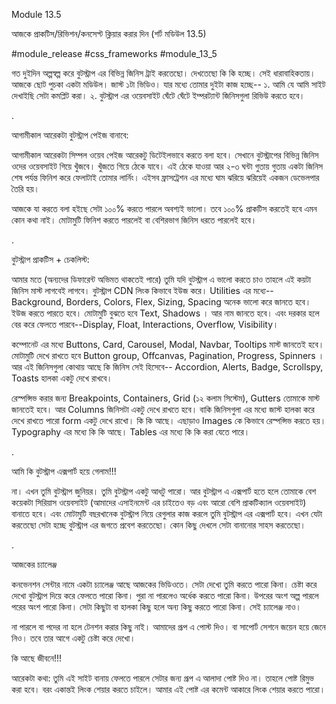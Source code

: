 Module 13.5 

আজকে প্রাকটিস/রিভিশন/কনসেপ্ট ক্লিয়ার করার দিন (শর্ট মডিউল 13.5)

#module_release #css_frameworks #module_13_5

 

গত দুইদিন অল্পস্বল্প করে বুটস্ট্রাপ এর বিভিন্ন জিনিস ট্রাই করতেছো। দেখতেছো কি কি হচ্ছে। সেই ধারাবাহিকতায়। আজকে ছোট পুচকা একটা মডিউল। জাস্ট ১টা ভিডিও। যার মধ্যে তোমার দুইটা কাজ হচ্ছে-- ১. আমি যে আমি সাইট দেখাইছি সেটা কমপ্লিট করা। ২. বুটস্ট্রাপ এর ওয়েবসাইট ঘেঁটে ঘেঁটে ইম্পরট্যান্ট জিনিসগুলা রিভিউ করতে হবে। 

.

আগামীকাল আরেকটা বুটস্ট্রাপ পেইজ বানাবে:  

আগামীকাল আরেকটা সিম্পল ওয়েব পেইজ আরেকটু ডিটেইলভাবে করতে বলা হবে। সেখানে বুটস্ট্রাপের বিভিন্ন জিনিস ওদের ওয়েবসাইট গিয়ে খুঁজবে। খুঁজতে গিয়ে ঠেকে যাবে। এই ঠেকে যাওয়া আর ২-৩ ঘন্টা গুতায় গুতায় একটা জিনিস শেষ পর্যন্ত ফিনিশ করে ফেলাটাই তোমার লার্নিং। এইসব ফ্রাসট্রেশন এর মধ্যে ঘাম ঝরিয়ে ঝরিয়েই একজন ডেভেলপার তৈরি হয়।  

 

আজকে যা করতে বলা হইছে সেটা ১০০% করতে পারলে অবশ্যই ভালো। তবে ১০০% প্রাকটিস করতেই হবে এমন কোন কথা নাই। মোটামুটি ফিনিশ করতে পারলেই বা বেশিরভাগ জিনিস ধরতে পারলেই হবে। 

 

.

 

বুটস্ট্রাপ প্রাকটিস + চেকলিস্ট:  

আমার মতে (অন্যদের ডিফারেন্ট অভিমত থাকতেই পারে) তুমি যদি বুটস্ট্রাপ এ ভালো করতে চাও তাহলে এই কয়টা জিনিস মাস্ট লাগবেই লাগবে। বুটস্ট্রাপ CDN লিংক কিভাবে ইউজ করে। Utilities এর মধ্যে-- Background, Borders, Colors, Flex, Sizing, Spacing অনেক ভালো করে জানতে হবে। ইউজ করতে পারতে হবে। মোটামুটি বুঝতে হবে Text, Shadows । আর নাম জানতে হবে। এবং দরকার হলে বের করে ফেলতে পারবে--Display, Float, Interactions, Overflow, Visibility। 

 

কম্পোনেট এর মধ্যে Buttons, Card, Carousel, Modal, Navbar, Tooltips মাস্ট জানতেই হবে। মোটামুটি দেখে রাখতে হবে Button group, Offcanvas, Pagination, Progress, Spinners । আর এই জিনিসগুলা কোথায় আছে কি জিনিস সেই হিসেবে-- Accordion, Alerts, Badge, Scrollspy, Toasts হালকা একটু দেখে রাখবে। 

 

রেস্পন্সিভ করার জন্য Breakpoints, Containers, Grid (১২ কলাম সিস্টেম), Gutters তোমাকে মাস্ট জানতেই হবে। আর Columns জিনিসটা একটু দেখে রাখতে হবে। বাকি জিনিসগুলা এর মধ্যে জাস্ট হালকা করে দেখে রাখতে পারো form একটু দেখে রাখো। কি কি আছে। এছাড়াও Images কে কিভাবে রেস্পন্সিভ করতে হয়। Typography এর মধ্যে কি কি আছে। Tables এর মধ্যে কি কি করা যেতে পারে। 

 

.

 

আমি কি বুটস্ট্রাপ এক্সপার্ট হয়ে গেলাম!!!

না। এখন তুমি বুটস্ট্রাপ জুনিয়র। তুমি বুটস্ট্রাপ একটু আধটু পারো। আর বুটস্ট্রাপ এ এক্সপার্ট হতে হলে তোমাকে বেশ কয়েকটা সিরিয়াস ওয়েবসাইট (আমাদের এসাইনমেন্ট এর চাইতেও বড় এবং আরো বেশি প্রাকটিক্যাল ওয়েবসাইট) বানাতে হবে। এবং মোটামুটি বছরখানেক বুটস্ট্রাপ নিয়ে রেগুলার কাজ করলে তুমি বুটস্ট্রাপ এর এক্সপার্ট হবে। এখন যেটা করতেছো সেটা হচ্ছে বুটস্ট্রাপ এর জগতে প্রবেশ করতেছো। কোন কিছু দেখলে সেটা বানানোর সাহস করতেছো। 

 

.

আজকের চ্যালেঞ্জ 

কনভেনশন সেন্টার নামে একটা চ্যালেঞ্জ আছে আজকের ভিডিওতে। সেটা দেখো তুমি করতে পারো কিনা। চেষ্টা করে দেখো বুটস্ট্রাপ দিয়ে করে ফেলতে পারো কিনা। পুরা না পারলেও অর্ধেক করতে পারো কিনা। উপরের অংশ অল্প পারলে পরের অংশ পারো কিনা। সেটা কিছুটা বা হালকা কিছু হলে অন্য কিছু করতে পারো কিনা। সেই চ্যালেঞ্জ নাও। 

 

না পারলে বা পদের না হলে টেনশন করার কিছু নাই। আমাদের গ্রূপ এ পোস্ট দিও। বা সাপোর্ট সেশনে জয়েন হয়ে জেনে নিও। তবে তার আগে একটু চেষ্টা করে দেখো। 

 

কি আছে জীবনে!!!

 

আরেকটা কথা: তুমি এই সাইট বানায় ফেলতে পারলে সেটার জন্য গ্রূপ এ আলাদা পোষ্ট দিও না। তাহলে পোষ্ট রিমুভ করা হবে। বরং একান্তই লিংক শেয়ার করতে চাইলে। আমার এই পোষ্ট এর কমেন্ট আকারে লিংক শেয়ার করতে পারো। 
